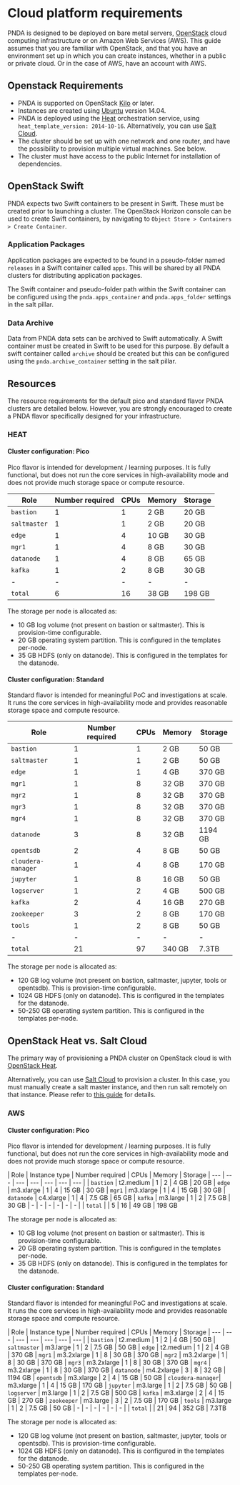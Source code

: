# Cloud platform requirements

PNDA is designed to be deployed on bare metal servers, [OpenStack](https://www.openstack.org/) cloud computing infrastructure or on Amazon Web Services (AWS). This guide assumes that you are familiar with OpenStack, and that you have an environment set up in which you can create instances, whether in a public or private cloud. Or in the case of AWS, have an account with AWS.

## Openstack Requirements

- PNDA is supported on OpenStack [Kilo](http://releases.openstack.org) or later.
- Instances are created using [Ubuntu](http://www.ubuntu.com) version 14.04.
- PNDA is deployed using the [Heat](../repos/pnda-heat-templates/README.md) orchestration service, using `heat_template_version: 2014-10-16`. Alternatively, you can use [Salt Cloud](saltstack.md).
- The cluster should be set up with one network and one router, and have the possibility to provision multiple virtual machines. See below.
- The cluster must have access to the public Internet for installation of dependencies.

## OpenStack Swift

PNDA expects two Swift containers to be present in Swift. These must be created prior to launching a cluster. The OpenStack Horizon console can be used to create Swift containers, by navigating to `Object Store > Containers > Create Container`.

### Application Packages

Application packages are expected to be found in a pseudo-folder named `releases` in a Swift container called `apps`. This will be shared by all PNDA clusters for distributing application packages.

The Swift container and pseudo-folder path within the Swift container can be configured using the `pnda.apps_container` and `pnda.apps_folder` settings in the salt pillar.

### Data Archive

Data from PNDA data sets can be archived to Swift automatically. A Swift container must be created in Swift to be used for this purpose. By default a swift container called `archive` should be created but this can be configured using the `pnda.archive_container` setting in the salt pillar.

## Resources
The resource requirements for the default pico and standard flavor PNDA clusters are detailed below. However, you are strongly encouraged to create a PNDA flavor specifically designed for your infrastructure.

### HEAT
#### Cluster configuration: Pico

Pico flavor is intended for development / learning purposes. It is fully functional, but does not run the core services in high-availability mode and does not provide much storage space or compute resource.

| Role | Number required | CPUs | Memory | Storage
| --- | --- | --- | --- | --- |
|  `bastion`   | 1 | 1 |  2 GB | 20 GB
|  `saltmaster`| 1 | 1 |  2 GB | 20 GB
|  `edge`      | 1 | 4 | 10 GB | 30 GB
|  `mgr1`      | 1 | 4 | 8 GB | 30 GB
|  `datanode`  | 1 | 4 | 8 GB | 65 GB
|  `kafka`     | 1 | 2 | 8 GB | 30 GB
| -  |  - | -  |  - | -  |
|  `total`     | 6 | 16 | 38 GB | 198 GB

The storage per node is allocated as:
 - 10 GB log volume (not present on bastion or saltmaster). This is provision-time configurable.
 - 20 GB operating system partition. This is configured in the templates per-node.
 - 35 GB HDFS (only on datanode). This is configured in the templates for the datanode.

#### Cluster configuration: Standard

Standard flavor is intended for meaningful PoC and investigations at scale. It runs the core services in high-availability mode and provides reasonable storage space and compute resource.

| Role | Number required | CPUs | Memory | Storage
| --- | --- | --- | --- | --- |
|  `bastion`   | 1 | 1 |  2 GB |   50 GB
|  `saltmaster`| 1 | 1 |  2 GB |   50 GB
|  `edge`      | 1 | 1 |  4 GB |  370 GB
|  `mgr1`      | 1 | 8 | 32 GB |  370 GB
|  `mgr2`      | 1 | 8 | 32 GB |  370 GB
|  `mgr3`      | 1 | 8 | 32 GB |  370 GB
|  `mgr4`      | 1 | 8 | 32 GB |  370 GB
|  `datanode`  | 3 | 8 | 32 GB | 1194 GB
|  `opentsdb`  | 2 | 4 |  8 GB |  50 GB
|  `cloudera-manager`| 1 | 4 | 8 GB |  170 GB
|  `jupyter`   | 1 | 8 | 16 GB | 50 GB
|  `logserver` | 1 | 2 |  4 GB | 500 GB
|  `kafka`     | 2 | 4 | 16 GB | 270 GB
|  `zookeeper` | 3 | 2 |  8 GB | 170 GB
|  `tools`     | 1 | 2 |  8 GB | 50 GB
| -  |  - | -  |  - | -  |
|  `total`     | 21 | 97 | 340 GB | 7.3TB

The storage per node is allocated as:
 - 120 GB log volume (not present on bastion, saltmaster, jupyter, tools or opentsdb). This is provision-time configurable.
 - 1024 GB HDFS (only on datanode). This is configured in the templates for the datanode.
 - 50-250 GB operating system partition. This is configured in the templates per-node.

## OpenStack Heat vs. Salt Cloud

The primary way of provisioning a PNDA cluster on OpenStack cloud is with [OpenStack Heat](../repos/pnda-heat-templates/README.md).

Alternatively, you can use [Salt Cloud](saltstack.md) to provision a cluster. In this case, you must manually create a salt master instance, and then run salt remotely on that instance. Please refer to [this guide](saltstack.md) for details.

### AWS

#### Cluster configuration: Pico

Pico flavor is intended for development / learning purposes. It is fully functional, but does not run the core services in high-availability mode and does not provide much storage space or compute resource.

| Role | Instance type | Number required | CPUs | Memory | Storage
| --- | --- | --- | --- | --- | --- | --- |
|  `bastion`   |  t2.medium  | 1 | 2 |  4 GB   | 20 GB
|  `edge`      |  m3.xlarge  | 1 | 4 | 15 GB   | 30 GB
|  `mgr1`      |  m3.xlarge  | 1 | 4 | 15 GB   | 30 GB
|  `datanode`  |  c4.xlarge  | 1 | 4 |  7.5 GB | 65 GB
|  `kafka`     |  m3.large   | 1 | 2 |  7.5 GB | 30 GB
| -  |  - | -  | -  | -  | -  |
|  `total`     |  | 5 | 16 | 49 GB | 198 GB

The storage per node is allocated as:
 - 10 GB log volume (not present on bastion or saltmaster). This is provision-time configurable.
 - 20 GB operating system partition. This is configured in the templates per-node.
 - 35 GB HDFS (only on datanode). This is configured in the templates for the datanode.

#### Cluster configuration: Standard

Standard flavor is intended for meaningful PoC and investigations at scale. It runs the core services in high-availability mode and provides reasonable storage space and compute resource.

| Role | Instance type | Number required | CPUs | Memory | Storage
| --- | --- | --- | --- | --- | --- | --- |
|  `bastion`         |  t2.medium  | 1 | 2 |  4 GB   | 50 GB
|  `saltmaster`      |  m3.large   | 1 | 2 |  7.5 GB | 50 GB
|  `edge`            |  t2.medium  | 1 | 2 |  4 GB   | 370 GB
|  `mgr1`            |  m3.2xlarge | 1 | 8 |  30 GB  | 370 GB
|  `mgr2`            |  m3.2xlarge | 1 | 8 |  30 GB  | 370 GB
|  `mgr3`            |  m3.2xlarge | 1 | 8 |  30 GB  | 370 GB
|  `mgr4`            |  m3.2xlarge | 1 | 8 |  30 GB  | 370 GB
|  `datanode`        |  m4.2xlarge | 3 | 8 |  32 GB  | 1194 GB
|  `opentsdb`        |  m3.xlarge  | 2 | 4 | 15 GB   | 50 GB
|  `cloudera-manager`|  m3.xlarge  | 1 | 4 | 15 GB   | 170 GB
|  `jupyter`         |  m3.large   | 1 | 2 |  7.5 GB | 50 GB
|  `logserver`       |  m3.large   | 1 | 2 |  7.5 GB | 500 GB
|  `kafka`           |  m3.xlarge  | 2 | 4 | 15 GB   | 270 GB
|  `zookeeper`       |  m3.large   | 3 | 2 |  7.5 GB | 170 GB
|  `tools`           |  m3.large   | 1 | 2 |  7.5 GB | 50 GB
| -  |  - | -  |  - | -  | -  |
|  `total`           |   | 21 | 94 |  352 GB | 7.3TB

The storage per node is allocated as:
 - 120 GB log volume (not present on bastion, saltmaster, jupyter, tools or opentsdb). This is provision-time configurable.
 - 1024 GB HDFS (only on datanode). This is configured in the templates for the datanode.
 - 50-250 GB operating system partition. This is configured in the templates per-node.


